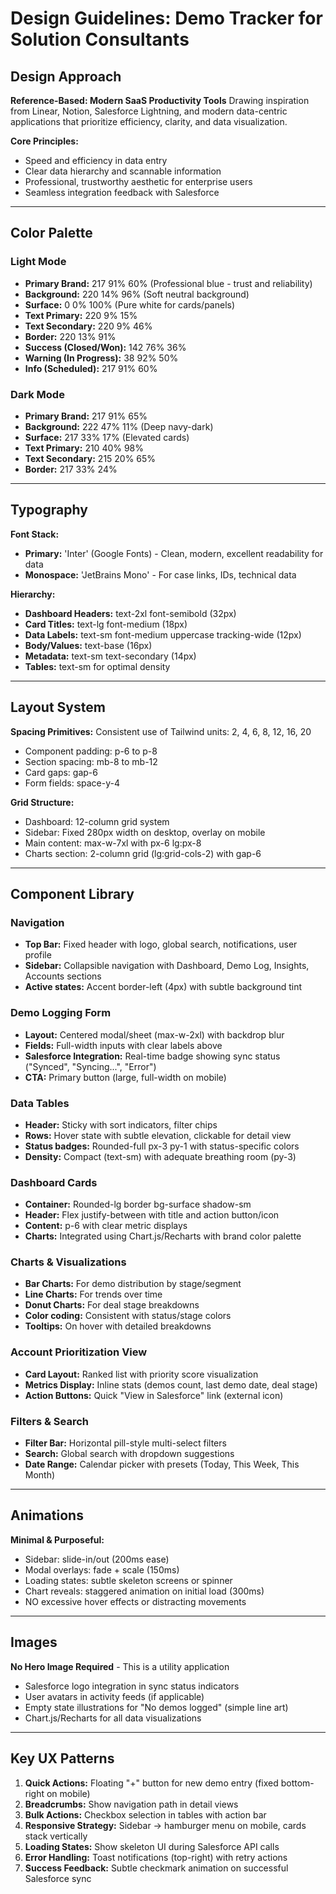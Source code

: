 # Design Guidelines: Demo Tracker for Solution Consultants

## Design Approach

**Reference-Based: Modern SaaS Productivity Tools**
Drawing inspiration from Linear, Notion, Salesforce Lightning, and modern data-centric applications that prioritize efficiency, clarity, and data visualization.

**Core Principles:**
- Speed and efficiency in data entry
- Clear data hierarchy and scannable information
- Professional, trustworthy aesthetic for enterprise users
- Seamless integration feedback with Salesforce

---

## Color Palette

### Light Mode
- **Primary Brand:** 217 91% 60% (Professional blue - trust and reliability)
- **Background:** 220 14% 96% (Soft neutral background)
- **Surface:** 0 0% 100% (Pure white for cards/panels)
- **Text Primary:** 220 9% 15%
- **Text Secondary:** 220 9% 46%
- **Border:** 220 13% 91%
- **Success (Closed/Won):** 142 76% 36%
- **Warning (In Progress):** 38 92% 50%
- **Info (Scheduled):** 217 91% 60%

### Dark Mode
- **Primary Brand:** 217 91% 65%
- **Background:** 222 47% 11% (Deep navy-dark)
- **Surface:** 217 33% 17% (Elevated cards)
- **Text Primary:** 210 40% 98%
- **Text Secondary:** 215 20% 65%
- **Border:** 217 33% 24%

---

## Typography

**Font Stack:**
- **Primary:** 'Inter' (Google Fonts) - Clean, modern, excellent readability for data
- **Monospace:** 'JetBrains Mono' - For case links, IDs, technical data

**Hierarchy:**
- **Dashboard Headers:** text-2xl font-semibold (32px)
- **Card Titles:** text-lg font-medium (18px)
- **Data Labels:** text-sm font-medium uppercase tracking-wide (12px)
- **Body/Values:** text-base (16px)
- **Metadata:** text-sm text-secondary (14px)
- **Tables:** text-sm for optimal density

---

## Layout System

**Spacing Primitives:** Consistent use of Tailwind units: 2, 4, 6, 8, 12, 16, 20
- Component padding: p-6 to p-8
- Section spacing: mb-8 to mb-12
- Card gaps: gap-6
- Form fields: space-y-4

**Grid Structure:**
- Dashboard: 12-column grid system
- Sidebar: Fixed 280px width on desktop, overlay on mobile
- Main content: max-w-7xl with px-6 lg:px-8
- Charts section: 2-column grid (lg:grid-cols-2) with gap-6

---

## Component Library

### Navigation
- **Top Bar:** Fixed header with logo, global search, notifications, user profile
- **Sidebar:** Collapsible navigation with Dashboard, Demo Log, Insights, Accounts sections
- **Active states:** Accent border-left (4px) with subtle background tint

### Demo Logging Form
- **Layout:** Centered modal/sheet (max-w-2xl) with backdrop blur
- **Fields:** Full-width inputs with clear labels above
- **Salesforce Integration:** Real-time badge showing sync status ("Synced", "Syncing...", "Error")
- **CTA:** Primary button (large, full-width on mobile)

### Data Tables
- **Header:** Sticky with sort indicators, filter chips
- **Rows:** Hover state with subtle elevation, clickable for detail view
- **Status badges:** Rounded-full px-3 py-1 with status-specific colors
- **Density:** Compact (text-sm) with adequate breathing room (py-3)

### Dashboard Cards
- **Container:** Rounded-lg border bg-surface shadow-sm
- **Header:** Flex justify-between with title and action button/icon
- **Content:** p-6 with clear metric displays
- **Charts:** Integrated using Chart.js/Recharts with brand color palette

### Charts & Visualizations
- **Bar Charts:** For demo distribution by stage/segment
- **Line Charts:** For trends over time
- **Donut Charts:** For deal stage breakdowns
- **Color coding:** Consistent with status/stage colors
- **Tooltips:** On hover with detailed breakdowns

### Account Prioritization View
- **Card Layout:** Ranked list with priority score visualization
- **Metrics Display:** Inline stats (demos count, last demo date, deal stage)
- **Action Buttons:** Quick "View in Salesforce" link (external icon)

### Filters & Search
- **Filter Bar:** Horizontal pill-style multi-select filters
- **Search:** Global search with dropdown suggestions
- **Date Range:** Calendar picker with presets (Today, This Week, This Month)

---

## Animations

**Minimal & Purposeful:**
- Sidebar: slide-in/out (200ms ease)
- Modal overlays: fade + scale (150ms)
- Loading states: subtle skeleton screens or spinner
- Chart reveals: staggered animation on initial load (300ms)
- NO excessive hover effects or distracting movements

---

## Images

**No Hero Image Required** - This is a utility application
- Salesforce logo integration in sync status indicators
- User avatars in activity feeds (if applicable)
- Empty state illustrations for "No demos logged" (simple line art)
- Chart.js/Recharts for all data visualizations

---

## Key UX Patterns

1. **Quick Actions:** Floating "+" button for new demo entry (fixed bottom-right on mobile)
2. **Breadcrumbs:** Show navigation path in detail views
3. **Bulk Actions:** Checkbox selection in tables with action bar
4. **Responsive Strategy:** Sidebar → hamburger menu on mobile, cards stack vertically
5. **Loading States:** Show skeleton UI during Salesforce API calls
6. **Error Handling:** Toast notifications (top-right) with retry actions
7. **Success Feedback:** Subtle checkmark animation on successful Salesforce sync